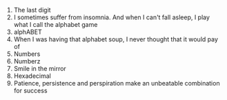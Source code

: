 1. The last digit
2. I sometimes suffer from insomnia. And when I can't fall asleep, I play what I call the alphabet game
3. alphABET
4. When I was having that alphabet soup, I never thought that it would pay of
5. Numbers
6. Numberz
7. Smile in the mirror
8. Hexadecimal
9. Patience, persistence and perspiration make an unbeatable combination for success

